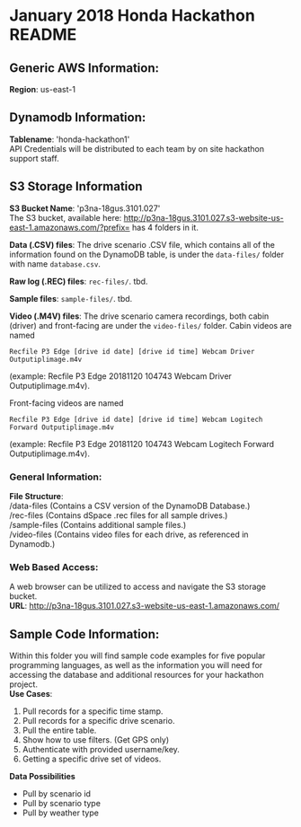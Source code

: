 # January 2018 Honda Hackathon README <br>
## Generic AWS Information: <br>
**Region**: us-east-1<br>

## Dynamodb Information:
**Tablename**: 'honda-hackathon1'<br>
API Credentials will be distributed to each team by on site hackathon support staff.<br>

## S3 Storage Information <br>
**S3 Bucket Name**: 'p3na-18gus.3101.027'<br>
The S3 bucket, available here:
http://p3na-18gus.3101.027.s3-website-us-east-1.amazonaws.com/?prefix=
has 4 folders in it.

**Data (.CSV) files**: The drive scenario .CSV file, which contains all of the
information found on the DynamoDB table, is under the `data-files/` folder with
name `database.csv`.

**Raw log (.REC) files**: `rec-files/`. tbd.

**Sample files**: `sample-files/`. tbd.

**Video (.M4V) files**: The drive scenario camera recordings, both cabin (driver)
and front-facing are under the `video-files/` folder. Cabin videos are named

`Recfile P3 Edge [drive id date] [drive id time] Webcam Driver Outputiplimage.m4v`

(example: Recfile P3 Edge 20181120 104743 Webcam Driver Outputiplimage.m4v).

Front-facing videos are named

`Recfile P3 Edge [drive id date] [drive id time] Webcam Logitech Forward Outputiplimage.m4v`

(example: Recfile P3 Edge 20181120 104743 Webcam Logitech Forward Outputiplimage.m4v).

### General Information: <br>
**File Structure**:<br>
/data-files  (Contains a CSV version of the DynamoDB Database.)<br>
/rec-files  (Contains dSpace .rec files for all sample drives.)<br>
/sample-files  (Contains additional sample files.)<br>
/video-files  (Contains video files for each drive, as referenced in Dynamodb.)<br>

### Web Based Access: <br>
A web browser can be utilized to access and navigate the S3 storage bucket.<br>
**URL**: http://p3na-18gus.3101.027.s3-website-us-east-1.amazonaws.com/ <br>

## Sample Code Information: <br>
Within this folder you will find sample code examples for five popular programming languages, as well as the 
information you will need for accessing the database and additional resources for your hackathon project.<br>
**Use Cases**:<br>
1. Pull records for a specific time stamp.
2. Pull records for a specific drive scenario.
3. Pull the entire table. 
4. Show how to use filters. (Get GPS only)
5. Authenticate with provided username/key.
6. Getting a specific drive set of videos.

**Data Possibilities** <br>
- Pull by scenario id
- Pull by scenario type
- Pull by weather type